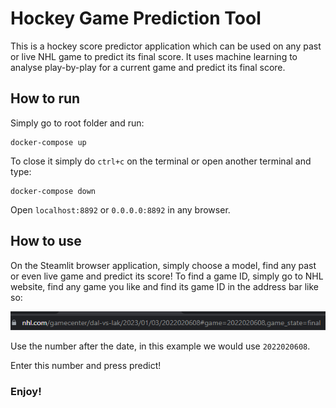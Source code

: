 # Hockey Game Prediction Tool

This is a hockey score predictor application which can be used on any past or live NHL game to predict its final score.
It uses machine learning to analyse play-by-play for a current game and predict its final score.

## How to run

Simply go to root folder and run:
```
docker-compose up
```

To close it simply do `ctrl+c` on the terminal or open another terminal and type:
```
docker-compose down
```
Open `localhost:8892` or `0.0.0.0:8892` in any browser.

## How to use

On the Steamlit browser application, simply choose a model, find any past or even live game and predict its score!
To find a game ID, simply go to NHL website, find any game you like and find its game ID in the address bar like so:

![gameid from nhl website in adress bar](gameid.png)

Use the number after the date, in this example we would use `2022020608`.

Enter this number and press predict!

### Enjoy!

